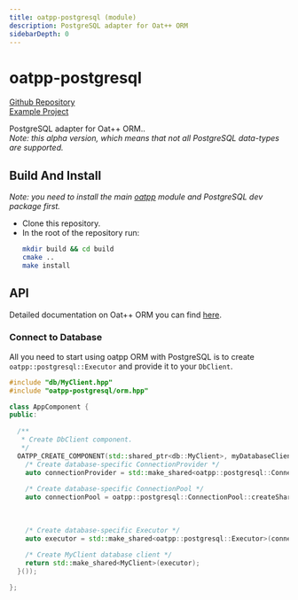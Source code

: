 ```yaml
---
title: oatpp-postgresql (module)
description: PostgreSQL adapter for Oat++ ORM
sidebarDepth: 0
---
```


# oatpp-postgresql <seo/>

[Github Repository](https://github.com/oatpp/oatpp-postgresql)  
[Example Project](https://github.com/oatpp/example-postgresql) 

PostgreSQL adapter for Oat++ ORM..  
*Note: this alpha version, which means that not all PostgreSQL data-types are supported.*

## Build And Install

*Note: you need to install the main [oatpp](https://github.com/oatpp/oatpp) module and PostgreSQL dev package first.*

- Clone this repository.
- In the root of the repository run:
   ```bash
   mkdir build && cd build
   cmake ..
   make install
   ```
   
## API

Detailed documentation on Oat++ ORM you can find [here](https://oatpp.io/docs/components/orm/).

### Connect to Database

All you need to start using oatpp ORM with PostgreSQL is to create `oatpp::postgresql::Executor` and provide it to your `DbClient`.

```cpp
#include "db/MyClient.hpp"
#include "oatpp-postgresql/orm.hpp"

class AppComponent {
public:
  
  /**
   * Create DbClient component.
   */
  OATPP_CREATE_COMPONENT(std::shared_ptr<db::MyClient>, myDatabaseClient)([] {
    /* Create database-specific ConnectionProvider */
    auto connectionProvider = std::make_shared<oatpp::postgresql::ConnectionProvider>("<connection-string>");    
  
    /* Create database-specific ConnectionPool */
    auto connectionPool = oatpp::postgresql::ConnectionPool::createShared(connectionProvider, 
                                                                          10 /* max-connections */, 
                                                                          std::chrono::seconds(5) /* connection TTL */);
    
    /* Create database-specific Executor */
    auto executor = std::make_shared<oatpp::postgresql::Executor>(connectionPool);
  
    /* Create MyClient database client */
    return std::make_shared<MyClient>(executor);
  }());

};
```
